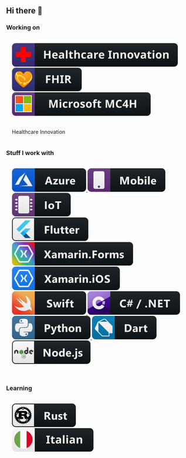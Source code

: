 ## Hi there 👋

### Working on

<p>
  <div  style="padding: 16px">
  <a href="https://www.microsoft.com/en-us/industry/health/microsoft-cloud-for-healthcare">
    <img src="https://raw.githubusercontent.com/steverhall/steverhall/main/svg/dev/misc/healthcare.svg" alt="Healthcare Innovation">
  </a>
  <a href="https://www.fhir.org/">
    <img src="https://raw.githubusercontent.com/steverhall/steverhall/main/svg/dev/misc/fhir.svg" alt="FHIR">
  </a>
  <a href="https://www.microsoft.com/en-us/industry/health/microsoft-cloud-for-healthcare">
    <img src="https://raw.githubusercontent.com/steverhall/steverhall/main/svg/dev/misc/mc4h.svg" alt="Microsoft MC4H">
  </a>
  </div>
<div  style="padding: 16px">
Healthcare Innovation
</div>
</p>

### Stuff I work with

<p>
  <div  style="padding: 16px">
  <a href="https://azure.microsoft.com/en-gb/">
    <img src="https://raw.githubusercontent.com/steverhall/steverhall/main/svg/dev/services/azure.svg" alt="Azure">
  </a>
 <img src="https://raw.githubusercontent.com/steverhall/steverhall/main/svg/dev/misc/mobile.svg" alt="Mobile">
  <a href="https://azure.microsoft.com/en-us/overview/iot/">
    <img src="https://raw.githubusercontent.com/steverhall/steverhall/main/svg/dev/misc/iot.svg" alt="IoT">
  </a>

  <br>

  <a href="https://flutter.dev/">
    <img src="https://raw.githubusercontent.com/steverhall/steverhall/main/svg/dev/frameworks/flutter.svg" alt="Flutter">
  </a>
  <a href="https://github.com/xamarin/Xamarin.Forms">
    <img src="https://raw.githubusercontent.com/steverhall/steverhall/main/svg/dev/frameworks/xamarin_forms.svg" alt="Xamarin.Forms">
  </a>
  <a href="https://github.com/xamarin/xamarin-macios">
      <img src="https://raw.githubusercontent.com/steverhall/steverhall/main/svg/dev/frameworks/xamarin_ios.svg" alt="Xamarin">
  </a>

  <br>

  <a href="https://github.com/apple/swift">
    <img src="https://raw.githubusercontent.com/steverhall/steverhall/main/svg/dev/languages/swift.svg" alt="Swift">
  </a>
  <a href="https://dotnet.microsoft.com/en-us/languages/csharp">
      <img src="https://raw.githubusercontent.com/steverhall/steverhall/main/svg/dev/languages/csharp_dotnet.svg" alt="CSharp">
  </a>
  <a href="https://www.python.org/">
      <img src="https://raw.githubusercontent.com/steverhall/steverhall/main/svg/dev/languages/python.svg" alt="Python">
  </a>
  <a href="https://dart.dev/">
      <img src="https://raw.githubusercontent.com/steverhall/steverhall/main/svg/dev/languages/dart.svg" alt="Dart">
  </a>

  <br>

  <a href="https://nodejs.org/">
      <img src="https://raw.githubusercontent.com/steverhall/steverhall/main/svg/dev/frameworks/nodejs.svg" alt="NodeJS">
  </a>
</p>
</div>

### Learning
<div  style="padding: 16px">
  <a href="https://www.rust-lang.org/">
      <img src="https://raw.githubusercontent.com/steverhall/steverhall/main/svg/dev/languages/rust.svg" alt="Rust">
  </a>

  <br>

  <a href="https://www.duolingo.com/course/it/en/Learn-Italian">
      <img src="https://raw.githubusercontent.com/steverhall/steverhall/main/svg/languages/italian.svg" alt="Italian">
  </a>
</div>



<!--
**steverhall/steverhall** is a ✨ _special_ ✨ repository because its `README.md` (this file) appears on your GitHub profile.

Here are some ideas to get you started:

- 🔭 I’m currently working on ...
- ⚡ Fun fact: ...
- 🌱 I’m currently learning ...
- 👯 I’m looking to collaborate on ...
- 🤔 I’m looking for help with ...
- 💬 Ask me about ...
- 📫 How to reach me: ...
- 😄 Pronouns: ...
-->
